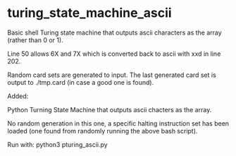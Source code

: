 # turing_state_machine_ascii

Basic shell Turing state machine that outputs ascii characters as the array (rather than 0 or 1).

Line 50 allows 6X and 7X which is converted back to ascii with xxd in line 202.

Random card sets are generated to input. The last generated card set is output to ./tmp.card (in case a good one is found).

Added:

Python Turning State Machine that outputs ascii chacters as the array. 

No random generation in this one, a specific halting instruction set has been loaded (one found from randomly running the above bash script).

Run with: python3 pturing_ascii.py
